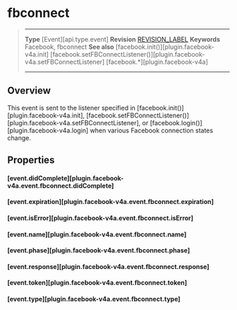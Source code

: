
# fbconnect

> --------------------- ------------------------------------------------------------------------------------------
> __Type__              [Event][api.type.event]
> __Revision__          [REVISION_LABEL](REVISION_URL)
> __Keywords__          Facebook, fbconnect
> __See also__          [facebook.init()][plugin.facebook-v4a.init]
>                       [facebook.setFBConnectListener()][plugin.facebook-v4a.setFBConnectListener]
>						[facebook.*][plugin.facebook-v4a]
> --------------------- ------------------------------------------------------------------------------------------

## Overview

This event is sent to the listener specified in [facebook.init()][plugin.facebook-v4a.init], [facebook.setFBConnectListener()][plugin.facebook-v4a.setFBConnectListener], or [facebook.login()][plugin.facebook-v4a.login] when various Facebook connection states change.

## Properties

#### [event.didComplete][plugin.facebook-v4a.event.fbconnect.didComplete]

#### [event.expiration][plugin.facebook-v4a.event.fbconnect.expiration]

#### [event.isError][plugin.facebook-v4a.event.fbconnect.isError]

#### [event.name][plugin.facebook-v4a.event.fbconnect.name]

#### [event.phase][plugin.facebook-v4a.event.fbconnect.phase]

#### [event.response][plugin.facebook-v4a.event.fbconnect.response]

#### [event.token][plugin.facebook-v4a.event.fbconnect.token]

#### [event.type][plugin.facebook-v4a.event.fbconnect.type]
